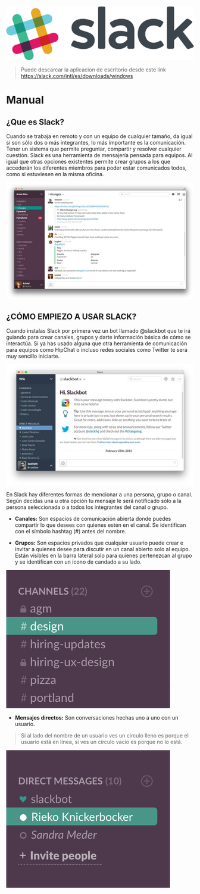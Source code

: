 ![imagen inicial](/imagenes/slack.png)
>Puede descarcar la aplicacion de escritorio desde este link https://slack.com/intl/es/downloads/windows

# Manual 
## ¿Que es Slack?
Cuando se trabaja en remoto y con un equipo de cualquier tamaño, da igual si son sólo dos o más integrantes, lo más importante es la comunicación. Tener un sistema que permite preguntar, compartir y resolver cualquier cuestión.
Slack es una herramienta de mensajería pensada para equipos. Al igual que otras opciones existentes permite crear grupos a los que accederán los diferentes miembros para poder estar comunicados todos, como si estuviesen en la misma oficina.

![MenuSlack](/imagenes/MenuSlack.png)

## ¿CÓMO EMPIEZO A USAR SLACK?
Cuando instalas Slack por primera vez un bot llamado @slackbot que te irá guiando para crear canales, grupos y darte información básica de cómo se interactúa. Si ya has usado alguna que otra herramienta de comunicación para equipos como HipChat o incluso redes sociales como Twitter te será muy sencillo iniciarte.

![BotSlack](/imagenes/slackbot.jpg)

En Slack hay diferentes formas de mencionar a una persona, grupo o canal. Según decidas una u otra opción tu mensaje le será notificado sólo a la persona seleccionada o a todos los integrantes del canal o grupo.



* **Canales:** Son espacios de comunicación abierta donde puedes compartir lo que desees con quienes estén en el canal. Se identifican con el símbolo hashtag (#) antes del nombre.

* **Grupos:** Son espacios privados que cualquier usuario puede crear e invitar a quienes desee para discutir en un canal abierto solo al equipo. Están visibles en la barra lateral solo para quienes pertenezcan al grupo y se identifican con un ícono de candado a su lado.

![SlackCanales](/imagenes/SlackCanales.png)

* **Mensajes directos:** Son conversaciones hechas uno a uno con un usuario.
>Si al lado del nombre de un usuario ves un circulo lleno es porque el usuario está en línea, si ves un círculo vacío es porque no lo está.

![MsjSlack](/imagenes/MsjSlack.png)
